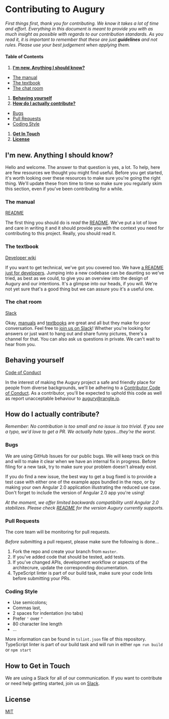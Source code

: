 # Contributing to Augury

*First things first, thank you for contributing. We know
it takes a lot of time and effort. Everything in this document is meant
to provide you with as much insight as possible with regards to our
contribution standards. As you read it, it is important to remember that
these are just __guidelines__ and not rules. Please use your best
judgement when applying them.*

#### Table of Contents

1. __[I'm new. Anything I should know?](#im-new-anything-i-should-know)__
  * [The manual](#the-manual)
  * [The textbook](#the-textbook)
  * [The chat room](#the-chat-room)
1. __[Behaving yourself](#behaving-yourself)__
1. __[How do I actually contribute?](#how-do-i-actually-contribute)__
  * [Bugs](#bugs)
  * [Pull Requests](#pull-requests)
  * [Coding Style](#coding-style)
1. __[Get In Touch](#how-to-get-in-touch)__
1. __[License](#license)__


## I'm new. Anything I should know?

Hello and welcome. The answer to that question is yes, a lot. To help, here are few resources we thought you might find useful. Before you get started, it's worth looking over these
resources to make sure you're going the right thing. We'll update these from time to time so make sure you regularly skim this section, even if you've been contributing for a while.

### The manual

[README](https://github.com/rangle/augury/blob/dev/README.md)

The first thing you should do is _read_ the [README](https://github.com/rangle/augury/blob/dev/README.md).
We've put a lot of love and care in writing it and it should provide
you with the context you need for contributing to this project. Really,
you should read it.

### The textbook

[Developer wiki](https://github.com/rangle/augury/wiki)

If you want to get technical, we've got you covered too. We have [a
README just for developers](https://github.com/rangle/augury/wiki). Jumping into a new codebase
can be daunting so we've tried, as best as we could, to give you an
overview into the design of Augury and our intentions. It's a
glimpse into our heads, if you will. We're not yet sure that's a good
thing but we can assure you it's a useful one.

### The chat room

[Slack](https://augury-slack.herokuapp.com/)

Okay, [manuals](https://github.com/rangle/augury/blob/dev/README.md) and [textbooks](https://github.com/rangle/augury/wiki) are great
and all but they make for poor conversation. Feel free to [join us on
Slack](https://augury-slack.herokuapp.com/)! Whether you're looking
for answers or just want to hang out and share funny pictures, there's a
channel for that. You can also ask us questions in private. We can't
wait to hear from you.

## Behaving yourself

[Code of Conduct](https://github.com/rangle/augury/blob/dev/CODE_OF_CONDUCT.md)

In the interest of making the Augury project a safe and friendly
place for people from diverse backgrounds, we'll be adhering to a [Contributor Code of Conduct](https://github.com/rangle/augury/blob/dev/CODE_OF_CONDUCT.md). As a contributor, you'll be expected to
uphold this code as well as report unacceptable behaviour to
[augury@rangle.io](mailto:augury@rangle.io).

## How do I actually contribute?

*Remember: No contribution is too small and no issue is too trivial. If you see a typo, we'd love to get a PR. We actually hate typos...they're the worst.*

### Bugs

We are using GitHub Issues for our public bugs. We will keep track on this and will to make it clear when we have an internal fix in progress. Before filing for a new task, try to make sure your problem doesn't already exist.

If you do find a new issue, the best way to get a bug fixed is to provide a test case with either one of the example apps bundled in the repo, or by making your own Angular 2.0 application illustrating the reduced use case. Don't forget to include the version of Angular 2.0 app you're using!

*At the moment, we offer limited backwards compatibility until Angular 2.0 stabilizes. Please check [README](https://github.com/rangle/augury/blob/dev/README.md#supported-version) for the version Augury currently supports.*


### Pull Requests

The core team will be monitoring for pull requests.

*Before* submitting a pull request, please make sure the following is done…

1. Fork the repo and create your branch from `master`.
2. If you've added code that should be tested, add tests.
3. If you've changed APIs, development workflow or aspects of the architecrure, update the corresponding documentation.
4. TypeScript linter is part of our build task, make sure your code lints before submitting your PRs.

### Coding Style

* Use semicolons;
* Commas last,
* 2 spaces for indentation (no tabs)
* Prefer `'` over `"`
* 80 character line length
* ...

More information can be found in `tslint.json` file of this repository.
TypeScript linter is part of our build task and will run in either `npm run build` or `npm start`

## How to Get in Touch

We are using a Slack for all of our communication. If you want to contribute or need help getting started, join us on [Slack](https://augury-slack.herokuapp.com/).

## License

[MIT](https://github.com/rangle/augury/blob/dev/LICENSE)
